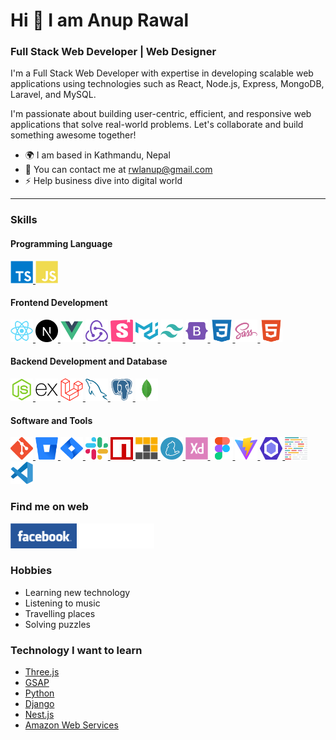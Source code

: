 # Hi 👋 I am Anup Rawal

### Full Stack Web Developer | Web Designer

I'm a Full Stack Web Developer with expertise in developing scalable web applications using technologies such as React, Node.js, Express, MongoDB, Laravel, and MySQL.

I'm passionate about building user-centric, efficient, and responsive web applications that solve real-world problems. Let's collaborate and build something awesome together!

- 🌍 I am based in Kathmandu, Nepal
- 📧 You can contact me at [rwlanup@gmail.com](mailto:rwlanup@gmail.com)
- ⚡ Help business dive into digital world

---

### Skills

#### Programming Language

<a href="https://www.typescriptlang.org/" target="_blank" rel="noreferrer">
<img src="./icons/typescript.svg" width="36" height="36" alt="Typescript" />
</a>
<a href="https://developer.mozilla.org/en-US/docs/Web/JavaScript" target="_blank" rel="noreferrer">
<img src="./icons/javascript.svg" width="36" height="36" alt="Javascript" />
</a>

#### Frontend Development

<a href="https://react.dev/" target="_blank" rel="noreferrer">
<img src="./icons/react.svg" width="36" height="36" alt="React" />
</a>
<a href="https://nextjs.org/" target="_blank" rel="noreferrer">
<img src="./icons/nextjs.svg" width="36" height="36" alt="Next.js" />
</a>
<a href="https://vuejs.org/" target="_blank" rel="noreferrer">
<img src="./icons/vuejs.svg" width="36" height="36" alt="Vue.js" />
</a>
<a href="https://redux.js.org/" target="_blank" rel="noreferrer">
<img src="./icons/redux.svg" width="36" height="36" alt="Redux" />
</a>
<a href="https://storybook.js.org/" target="_blank" rel="noreferrer">
<img src="./icons/storybook.svg" width="36" height="36" alt="Storybook" />
</a>
<a href="https://mui.com/" target="_blank" rel="noreferrer">
<img src="./icons/materialui.svg" width="36" height="36" alt="Material UI" />
</a>
<a href="https://tailwindcss.com/" target="_blank" rel="noreferrer">
<img src="./icons/tailwindcss.svg" width="36" height="36" alt="Tailwind CSS" />
</a>
<a href="https://getbootstrap.com/" target="_blank" rel="noreferrer">
<img src="./icons/bootstrap.svg" width="36" height="36" alt="Bootstrap" />
</a>
<a href="https://developer.mozilla.org/en-US/docs/Web/CSS" target="_blank" rel="noreferrer">
<img src="./icons/css3.svg" width="36" height="36" alt="CSS 3" />
</a>
<a href="https://sass-lang.com/" target="_blank" rel="noreferrer">
<img src="./icons/sass.svg" width="36" height="36" alt="Sass" />
</a>
<a href="https://developer.mozilla.org/en-US/docs/Glossary/HTML5" target="_blank" rel="noreferrer">
<img src="./icons/html5.svg" width="36" height="36" alt="HTML 5" />
</a>

#### Backend Development and Database

<a href="https://nodejs.org/" target="_blank" rel="noreferrer">
<img src="./icons/nodejs.svg" width="36" height="36" alt="Node.js" />
</a>
<a href="https://expressjs.com/" target="_blank" rel="noreferrer">
<img src="./icons/express.svg" width="36" height="36" alt="Express.js" />
</a>
<a href="https://laravel.com/" target="_blank" rel="noreferrer">
<img src="./icons/laravel.svg" width="36" height="36" alt="Laravel" />
</a>
<a href="https://www.mysql.com/" target="_blank" rel="noreferrer">
<img src="./icons/mysql.svg" width="36" height="36" alt="MySQL" />
</a>
<a href="https://www.postgresql.org/" target="_blank" rel="noreferrer">
<img src="./icons/postgresql.svg" width="36" height="36" alt="PostgreSQL" />
</a>
<a href="https://www.mongodb.com/" target="_blank" rel="noreferrer">
<img src="./icons/mongodb.svg" width="36" height="36" alt="MongoDB" />
</a>

#### Software and Tools

<a href="https://git-scm.com/" target="_blank" rel="noreferrer">
<img src="./icons/git.svg" width="36" height="36" alt="Git" />
</a>
<a href="https://bitbucket.org/" target="_blank" rel="noreferrer">
<img src="./icons/bitbucket.svg" width="36" height="36" alt="Bitbucket" />
</a>
<a href="https://www.atlassian.com/software/jira" target="_blank" rel="noreferrer">
<img src="./icons/jira.svg" width="36" height="36" alt="Jira" />
</a>
<a href="https://slack.com/" target="_blank" rel="noreferrer">
<img src="./icons/slack.svg" width="36" height="36" alt="Slack" />
</a>
<a href="https://www.npmjs.com/" target="_blank" rel="noreferrer">
<img src="./icons/npm.svg" width="36" height="36" alt="NPM" />
</a>
<a href="https://pnpm.io/" target="_blank" rel="noreferrer">
<img src="./icons/pnpm.svg" width="36" height="36" alt="PNPM" />
</a>
<a href="https://yarnpkg.com/" target="_blank" rel="noreferrer">
<img src="./icons/yarn.svg" width="36" height="36" alt="Yarn" />
</a>
<a href="https://helpx.adobe.com/uk/support/xd.html" target="_blank" rel="noreferrer">
<img src="./icons/xd.svg" width="36" height="36" alt="Adobe XD" />
</a>
<a href="https://www.figma.com/" target="_blank" rel="noreferrer">
<img src="./icons/figma.svg" width="36" height="36" alt="Figma" />
</a>
<a href="https://vitejs.dev/" target="_blank" rel="noreferrer">
<img src="./icons/vite.svg" width="36" height="36" alt="Vite" />
</a>
<a href="https://eslint.org/" target="_blank" rel="noreferrer">
<img src="./icons/eslint.svg" width="36" height="36" alt="ESlint" />
</a>
<a href="https://prettier.io/" target="_blank" rel="noreferrer">
<img src="./icons/prettier.svg" width="36" height="36" alt="Prettier" />
</a>
<a href="https://code.visualstudio.com/" target="_blank" rel="noreferrer">
<img src="./icons/vs-code.svg" width="36" height="36" alt="Visual Studio Code" />
</a>

### Find me on web

[<img src="./icons/facebook-button.svg" height="40" alt="Facebook"/>](https://facebook.com/rwlanup)
[<img src="./icons/linkedin-button.svg" height="40" alt="Linkedin" />](https://linkedin.com/in/rwlanup)

### Hobbies

- Learning new technology
- Listening to music
- Travelling places
- Solving puzzles

### Technology I want to learn

- [Three.js](https://threejs.org/)
- [GSAP](https://greensock.com/gsap/)
- [Python](https://www.python.org/)
- [Django](https://www.djangoproject.com/)
- [Nest.js](https://nestjs.com/)
- [Amazon Web Services](https://aws.amazon.com/)
